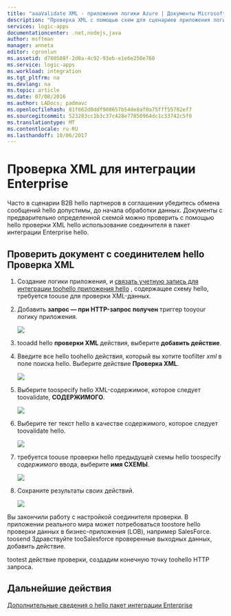 ```yaml
---
title: "aaaValidate XML - приложения логики Azure | Документы Microsoft"
description: "Проверка XML с помощью схем для сценариев приложения логики Azure и B2B с помощью hello пакет интеграции Enterprise"
services: logic-apps
documentationcenter: .net,nodejs,java
author: msftman
manager: anneta
editor: cgronlun
ms.assetid: d700588f-2d8a-4c92-93eb-e1e6e250e760
ms.service: logic-apps
ms.workload: integration
ms.tgt_pltfrm: na
ms.devlang: na
ms.topic: article
ms.date: 07/08/2016
ms.author: LADocs; padmavc
ms.openlocfilehash: 81f662d0ddf908657b54de8af0a75fff55782ef7
ms.sourcegitcommit: 523283cc1b3c37c428e77850964dc1c33742c5f0
ms.translationtype: MT
ms.contentlocale: ru-RU
ms.lasthandoff: 10/06/2017
---
```

# <a name="validate-xml-for-enterprise-integration"></a>Проверка XML для интеграции Enterprise

Часто в сценарии B2B hello партнеров в соглашении убедитесь обмена сообщений hello допустимы, до начала обработки данных. Документы с предварительно определенной схемой можно проверить с помощью hello проверки XML hello использование соединителя в пакет интеграции Enterprise hello.

## <a name="validate-a-document-with-hello-xml-validation-connector"></a>Проверить документ с соединителем hello Проверка XML

1. Создание логики приложения, и [связать учетную запись для интеграции toohello приложения hello](../logic-apps/logic-apps-enterprise-integration-accounts.md "узнать toolink tooa логики интеграции учетной записи приложения") , содержащее схему hello, требуется toouse для проверки XML-данных.

2. Добавить **запрос — при HTTP-запрос получен** триггер tooyour логику приложения.

    ![](./media/logic-apps-enterprise-integration-xml/xml-1.png)

3. tooadd hello **проверки XML** действия, выберите **добавить действие**.

4. Введите все hello toohello действия, который вы хотите toofilter *xml* в поле поиска hello. Выберите действие **Проверка XML**.

    ![](./media/logic-apps-enterprise-integration-xml/xml-2.png)

5. Выберите toospecify hello XML-содержимое, которое следует toovalidate, **СОДЕРЖИМОГО**.

    ![](./media/logic-apps-enterprise-integration-xml/xml-1-5.png)

6. Выберите тег текст hello в качестве содержимого, которое следует toovalidate hello.

    ![](./media/logic-apps-enterprise-integration-xml/xml-3.png)

7. требуется toouse проверки hello предыдущей схемы hello toospecify *содержимого* ввода, выберите **имя СХЕМЫ**.

    ![](./media/logic-apps-enterprise-integration-xml/xml-4.png)

8. Сохраните результаты своих действий.  

    ![](./media/logic-apps-enterprise-integration-xml/xml-5.png)

Вы закончили работу с настройкой соединителя проверки. В приложении реального мира может потребоваться toostore hello проверки данных в бизнес-приложения (LOB), например SalesForce. toosend Здравствуйте tooSalesforce проверенные выходных данных, добавить действие.

tootest действие проверки, создадим конечную точку toohello HTTP запроса.

## <a name="next-steps"></a>Дальнейшие действия
[Дополнительные сведения о hello пакет интеграции Enterprise](../logic-apps/logic-apps-enterprise-integration-overview.md "Дополнительные сведения о пакет интеграции Enterprise")   

